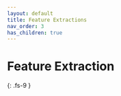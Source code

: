 ```yaml
---
layout: default
title: Feature Extractions
nav_order: 3
has_children: true
---
```


# Feature Extraction
{: .fs-9 }